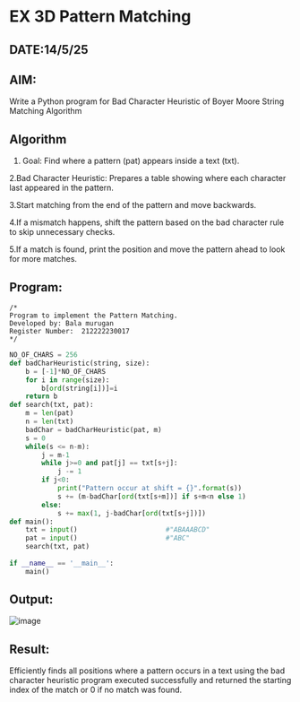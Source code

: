 # EX 3D Pattern Matching
## DATE:14/5/25
## AIM:
Write a Python program for Bad Character Heuristic of Boyer Moore String Matching Algorithm





## Algorithm
1. Goal: Find where a pattern (pat) appears inside a text (txt).

2.Bad Character Heuristic: Prepares a table showing where each character last appeared in the pattern.

3.Start matching from the end of the pattern and move backwards.

4.If a mismatch happens, shift the pattern based on the bad character rule to skip unnecessary checks.

5.If a match is found, print the position and move the pattern ahead to look for more matches.


## Program:
```
/*
Program to implement the Pattern Matching.
Developed by: Bala murugan
Register Number:  212222230017
*/
```
```python
NO_OF_CHARS = 256
def badCharHeuristic(string, size):
    b = [-1]*NO_OF_CHARS
    for i in range(size):
        b[ord(string[i])]=i
    return b    
def search(txt, pat):
    m = len(pat)
    n = len(txt)
    badChar = badCharHeuristic(pat, m)
    s = 0
    while(s <= n-m):
        j = m-1
        while j>=0 and pat[j] == txt[s+j]:
            j -= 1
        if j<0:
            print("Pattern occur at shift = {}".format(s))
            s += (m-badChar[ord(txt[s+m])] if s+m<n else 1)
        else:
            s += max(1, j-badChar[ord(txt[s+j])])
def main():
    txt = input()                      #"ABAAABCD"
    pat = input()                      #"ABC"
    search(txt, pat)
 
if __name__ == '__main__':
    main()
```

## Output:

![image](https://github.com/user-attachments/assets/134fa85a-0e0c-42b4-8d99-c7d12395292a)


## Result:
Efficiently finds all positions where a pattern occurs in a text using the bad character heuristic
program executed successfully and returned the starting index of the match or 0 if no match was found.
